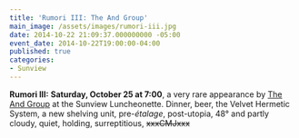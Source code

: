 ```yaml
---
title: 'Rumori III: The And Group'
main_image: /assets/images/rumori-iii.jpg
date: 2014-10-22 21:09:37.000000000 -05:00
event_date: 2014-10-22T19:00:00-04:00
published: true
categories:
- Sunview
---
```

<p><b>Rumori III:</b> <b>Saturday, October 25 at 7:00</b>, a very rare appearance by <a href="http://www.theandgroup.org/homepage/-.html">The And Group</a> at the Sunview Luncheonette. Dinner, beer, the Velvet Hermetic System, a new shelving unit, pre-<em>étalage</em>, post-utopia, 48° and partly cloudy, quiet, holding, surreptitious, <del>xxxCMJxxx</del></p>
